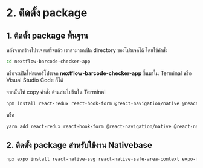
# 2. ติดตั้ง package 

## 1. ติดตั้ง package พื้นฐาน

หลังจากสร้างโปรเจคเสร็จแล้ว เราสามารถเปิด directory ของโปรเจคได้ โดยใช้คำสั่ง 

```bash
cd nextflow-barcode-checker-app
```

หรือจะเปิดโฟลเดอร์โปรเจค **nextflow-barcode-checker-app** ขึ้นมาใน Terminal หรือ Visual Studio Code ก็ได้

จากนั้นให้ copy คำสั่ง ด้านล่างไปรันใน Terminal

```bash
npm install react-redux react-hook-form @react-navigation/native @react-navigation/native-stack native-base @reduxjs/toolkit
```

หรือ

```bash
yarn add react-redux react-hook-form @react-navigation/native @react-navigation/native-stack native-base @reduxjs/toolkit
```

## 2. ติดตั้ง package สำหรับใช้งาน Nativebase 

```bash
npx expo install react-native-svg react-native-safe-area-context expo-font react-native-screens expo-barcode-scanner expo-sqlite
```



